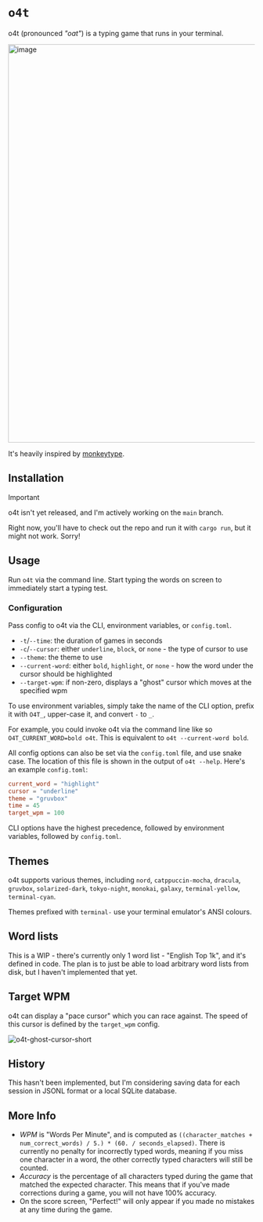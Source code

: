 # `o4t`

o4t (pronounced _"oat"_) is a typing game that runs in your terminal.

<img width="812" alt="image" src="https://github.com/user-attachments/assets/c3e88646-ba5b-4cb3-8d65-fe0ab33d0739" />

It's heavily inspired by [monkeytype](https://monkeytype.com).

## Installation

> [!IMPORTANT]  
> o4t isn't yet released, and I'm actively working on the `main` branch.

Right now, you'll have to check out the repo and run it with `cargo run`, but it might not work. Sorry!

## Usage

Run `o4t` via the command line. Start typing the words on screen to immediately start a typing test.

### Configuration 

Pass config to o4t via the CLI, environment variables, or `config.toml`.

- `-t`/`--time`: the duration of games in seconds
- `-c`/`--cursor`: either `underline`, `block`, or `none` - the type of cursor to use
- `--theme`: the theme to use
- `--current-word`: either `bold`, `highlight`, or `none` - how the word under the cursor should be highlighted
- `--target-wpm`: if non-zero, displays a "ghost" cursor which moves at the specified wpm

To use environment variables, simply take the name of the CLI option, prefix it with `O4T_`, upper-case it, and convert `-` to `_`. 

For example, you could invoke o4t via the command line like so `O4T_CURRENT_WORD=bold o4t`. This is equivalent to `o4t --current-word bold`.

All config options can also be set via the `config.toml` file, and use snake case.
The location of this file is shown in the output of `o4t --help`.
Here's an example `config.toml`:

```toml
current_word = "highlight"
cursor = "underline"
theme = "gruvbox"
time = 45
target_wpm = 100
```

CLI options have the highest precedence, followed by environment variables, followed by `config.toml`.

## Themes

o4t supports various themes, including `nord`, `catppuccin-mocha`, `dracula`, `gruvbox`, `solarized-dark`, `tokyo-night`, `monokai`, `galaxy`, `terminal-yellow`, `terminal-cyan`.

Themes prefixed with `terminal-` use your terminal emulator's ANSI colours.

## Word lists

This is a WIP - there's currently only 1 word list - "English Top 1k", and it's defined in code. The plan is to just be able to load arbitrary word lists from disk, but I haven't implemented that yet.

## Target WPM

o4t can display a "pace cursor" which you can race against. The speed of this cursor is defined by the `target_wpm` config.

![o4t-ghost-cursor-short](https://github.com/user-attachments/assets/bf69167a-4c83-4d70-83a5-8663a1d83ae7)

## History

This hasn't been implemented, but I'm considering saving data for each session in JSONL format or a local SQLite database.

## More Info

- _WPM_ is "Words Per Minute", and is computed as `((character_matches + num_correct_words) / 5.) * (60. / seconds_elapsed)`. There is currently no penalty for incorrectly typed words, meaning if you miss one character in a word, the other correctly typed characters will still be counted.
- _Accuracy_ is the percentage of all characters typed during the game that matched the expected character. This means that if you've made corrections during a game, you will not have 100% accuracy.
- On the score screen, "Perfect!" will only appear if you made no mistakes at any time during the game.
